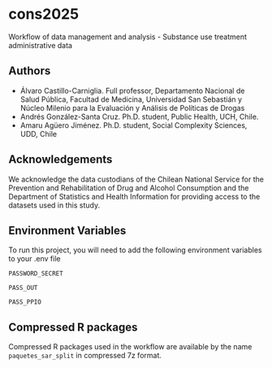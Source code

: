 # cons2025

Workflow of data management and analysis - Substance use treatment administrative data


## Authors

- Álvaro Castillo-Carniglia. Full professor, Departamento Nacional de Salud Pública, Facultad de Medicina, Universidad San Sebastián y Núcleo Milenio para la Evaluación y Análisis de Políticas de Drogas
- Andrés González-Santa Cruz. Ph.D. student, Public Health, UCH, Chile.
- Amaru Agüero Jiménez. Ph.D. student, Social Complexity Sciences, UDD, Chile

## Acknowledgements

We acknowledge the data custodians of the Chilean National Service for the Prevention and Rehabilitation of Drug and Alcohol Consumption and the Department of Statistics and Health Information for providing access to the datasets used in this study.

## Environment Variables

To run this project, you will need to add the following environment variables to your .env file

`PASSWORD_SECRET`

`PASS_OUT` 

`PASS_PPIO`


## Compressed R packages

Compressed R packages used in the workflow are available by the name `paquetes_sar_split` in compressed 7z format.